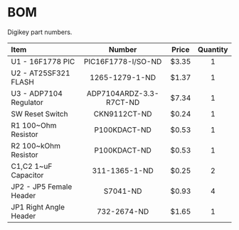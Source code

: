 # BOM

Digikey part numbers.

| Item       | Number    |  Price | Quantity | 
|:-----------|:---------:|:------:|:--------:|
| U1 - 16F1778 PIC     | PIC16F1778-I/SO-ND | $3.35 | 1 |
| U2 - AT25SF321 FLASH | 1265-1279-1-ND | $1.37 | 1 |
| U3 - ADP7104 Regulator | ADP7104ARDZ-3.3-R7CT-ND | $7.34 | 1 |
| SW Reset Switch | CKN9112CT-ND | $0.24 | 1 |
| R1 100~Ohm Resistor | P100KDACT-ND | $0.53 | 1 |
| R2 100~kOhm Resistor | P100KDACT-ND | $0.53 | 1 |
| C1,C2 1~uF Capacitor | 311-1365-1-ND | $0.25 | 2 |
| JP2 - JP5 Female Header | S7041-ND | $0.93 | 4 |
| JP1 Right Angle Header | 732-2674-ND | $1.65 | 1 | 








